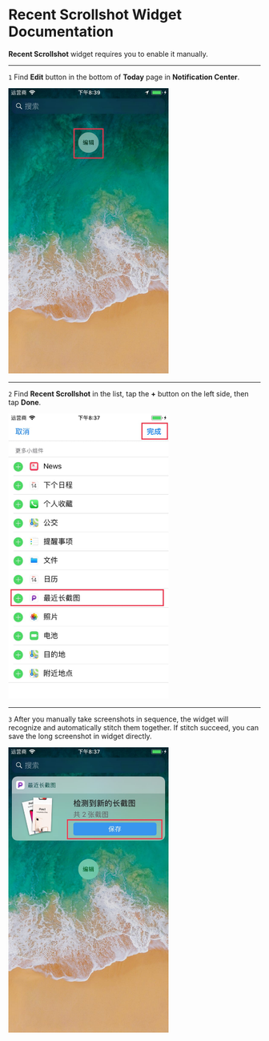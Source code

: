 # Recent Scrollshot Widget Documentation

**Recent Scrollshot** widget requires you to enable it manually.

---

`1` Find **Edit** button in the bottom of **Today** page in **Notification Center**.

<img src="../image/guide-widget-1.jpg" width="320" >

---

`2` Find **Recent Scrollshot** in the list, tap the **+** button on the left side, then tap **Done**.

<img src="../image/guide-widget-2.jpg" width="320" >

---

`3` After you manually take screenshots in sequence, the widget will recognize and automatically stitch them together. If stitch succeed, you can save the long screenshot in widget directly.

<img src="../image/guide-widget-3.jpg" width="320" >

